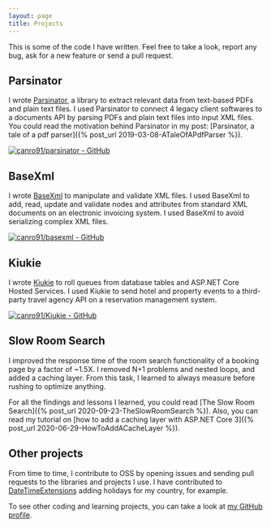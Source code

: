 ```yaml
---
layout: page
title: Projects
---
```


This is some of the code I have written. Feel free to take a look, report any bug, ask for a new feature or send a pull request.

## Parsinator

I wrote [Parsinator](https://github.com/canro91/Parsinator), a library to extract relevant data from text-based PDFs and plain text files. I used Parsinator to connect 4 legacy client softwares to a documents API by parsing PDFs and plain text files into input XML files. You could read the motivation behind Parsinator in my post: [Parsinator, a tale of a pdf parser]({% post_url 2019-03-08-ATaleOfAPdfParser %}).

[![canro91/parsinator - GitHub](https://gh-card.dev/repos/canro91/parsinator.svg)](https://github.com/canro91/parsinator)

## BaseXml

I wrote [BaseXml](https://github.com/canro91/BaseXml) to manipulate and validate XML files. I used BaseXml to add, read, update and validate nodes and attributes from standard XML documents on an electronic invoicing system. I used BaseXml to avoid serializing complex XML files.

[![canro91/basexml - GitHub](https://gh-card.dev/repos/canro91/basexml.svg)](https://github.com/canro91/basexml)

## Kiukie

I wrote [Kiukie](https://github.com/canro91/Kiukie) to roll queues from database tables and ASP.NET Core Hosted Services. I used Kiukie to send hotel and property events to a third-party travel agency API on a reservation management system.

[![canro91/Kiukie - GitHub](https://gh-card.dev/repos/canro91/Kiukie.svg)](https://github.com/canro91/Kiukie)

## Slow Room Search

I improved the response time of the room search functionality of a booking page by a factor of ~1.5X. I removed N+1 problems and nested loops, and added a caching layer. From this task, I learned to always measure before rushing to optimize anything.

For all the findings and lessons I learned, you could read [The Slow Room Search]({% post_url 2020-09-23-TheSlowRoomSearch %}). Also, you can read my tutorial on [how to add a caching layer with ASP.NET Core 3]({% post_url 2020-06-29-HowToAddACacheLayer %}).

## Other projects

From time to time, I contribute to OSS by opening issues and sending pull requests to the libraries and projects I use. I have contributed to [DateTimeExtensions](https://github.com/joaomatossilva/DateTimeExtensions) adding holidays for my country, for example.

To see other coding and learning projects, you can take a look at <a href="{{ site.github }}" target="_blank" rel="noopener noreferrer">my GitHub profile</a>.
